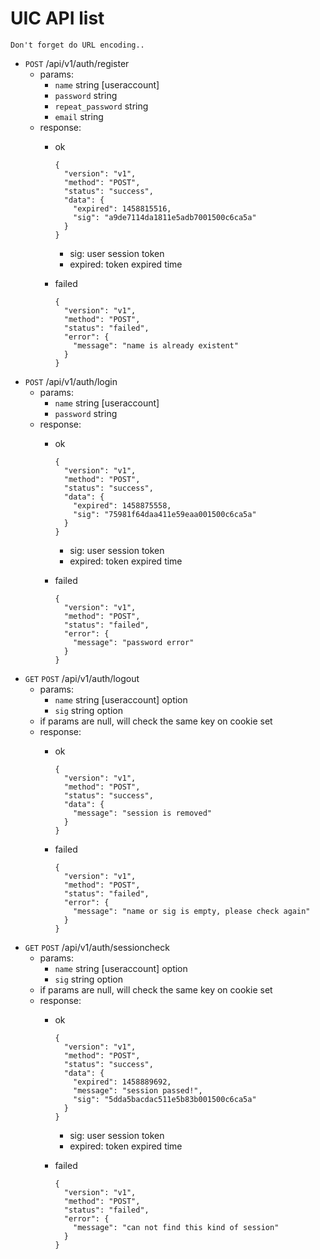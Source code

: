# UIC API list
`Don't forget do URL encoding..`
* `POST` /api/v1/auth/register
  * params:
    * `name` string [useraccount]
    * `password` string
    * `repeat_password` string
    * `email` string
  * response:
    * ok

      ```
      {
        "version": "v1",
        "method": "POST",
        "status": "success",
        "data": {
          "expired": 1458815516,
          "sig": "a9de7114da1811e5adb7001500c6ca5a"
        }
      }
      ```
      * sig: user session token
      * expired: token expired time
    * failed

      ```
      {
        "version": "v1",
        "method": "POST",
        "status": "failed",
        "error": {
          "message": "name is already existent"
        }
      }
      ```
* `POST` /api/v1/auth/login
  * params:
    * `name` string [useraccount]
    * `password` string
  * response:
    * ok

      ```
      {
        "version": "v1",
        "method": "POST",
        "status": "success",
        "data": {
          "expired": 1458875558,
          "sig": "75981f64daa411e59eaa001500c6ca5a"
        }
      }
      ```
      * sig: user session token
      * expired: token expired time
    * failed

      ```
      {
        "version": "v1",
        "method": "POST",
        "status": "failed",
        "error": {
          "message": "password error"
        }
      }
      ```
* `GET` `POST` /api/v1/auth/logout
  * params:
    * `name` string [useraccount] option
    * `sig` string option
  * if params are null, will check the same key on cookie set
  * response:
    * ok

      ```
      {
        "version": "v1",
        "method": "POST",
        "status": "success",
        "data": {
          "message": "session is removed"
        }
      }
      ```
    * failed

      ```
      {
        "version": "v1",
        "method": "POST",
        "status": "failed",
        "error": {
          "message": "name or sig is empty, please check again"
        }
      }
      ```
* `GET` `POST` /api/v1/auth/sessioncheck
  * params:
    * `name` string [useraccount] option
    * `sig` string option
  * if params are null, will check the same key on cookie set
  * response:
    * ok

      ```
      {
        "version": "v1",
        "method": "POST",
        "status": "success",
        "data": {
          "expired": 1458889692,
          "message": "session passed!",
          "sig": "5dda5bacdac511e5b83b001500c6ca5a"
        }
      }
      ```
      * sig: user session token
      * expired: token expired time
    * failed

      ```
      {
        "version": "v1",
        "method": "POST",
        "status": "failed",
        "error": {
          "message": "can not find this kind of session"
        }
      }
      ```
